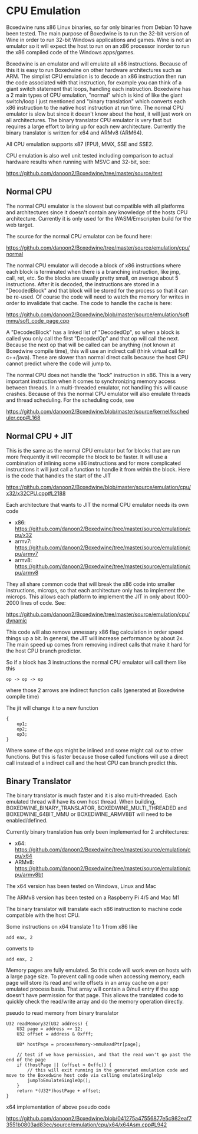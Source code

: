 # CPU Emulation

Boxedwine runs x86 Linux binaries, so far only binaries from Debian 10 have been tested.  The main purpose of Boxedwine is to run the 32-bit version of Wine in order to run 32-bit Windows applications and games.  Wine is not an emulator so it will expect the host to run on an x86 processor inorder to run the x86 compiled code of the Windows apps/games.

Boxedwine is an emulator and will emulate all x86 instructions.  Because of this it is easy to run Boxedwine on other hardware architectures such as ARM.  The simplist CPU emulation is to decode an x86 instruction then run the code associated with that instruction, for example you can think of a giant switch statement that loops, handling each instruction.  Boxedwine has a 2 main types of CPU emulation, "normal" which is kind of like the giant switch/loop I just mentioned and "binary translation" which converts each x86 instruction to the native host instruction at run time.  The normal CPU emulator is slow but since it doesn't know about the host, it will just work on all architectures.  The binary translator CPU emulator is very fast but requires a large effort to bring up for each new architecture.  Currently the binary translator is written for x64 and ARMv8 (ARM64).

All CPU emulation supports x87 (FPU), MMX, SSE and SSE2.

CPU emulation is also well unit tested including comparison to actual hardware results when running with MSVC and 32-bit, see:

https://github.com/danoon2/Boxedwine/tree/master/source/test

## Normal CPU
The normal CPU emulator is the slowest but compatible with all platforms and architectures since it doesn't contain any knowledge of the hosts CPU architecture.  Currently it is only used for the WASM/Emscripten build for the web target.

The source for the normal CPU emulator can be found here:

https://github.com/danoon2/Boxedwine/tree/master/source/emulation/cpu/normal

The normal CPU emulator will decode a block of x86 instructions where each block is terminated when there is a branching instruction, like jmp, call, ret, etc.  So the blocks are usually pretty small, on average about 5 instructions.  After it is decoded, the instructions are stored in a "DecodedBlock" and that block will be stored for the process so that it can be re-used.  Of course the code will need to watch the memory for writes in order to invalidate that cache.  The code to handle the cache is here:

https://github.com/danoon2/Boxedwine/blob/master/source/emulation/softmmu/soft_code_page.cpp

A "DecodedBlock" has a linked list of "DecodedOp", so when a block is called you only call the first "DecodedOp" and that op will call the next.  Because the next op that will be called can be anything (not known at Boxedwine compile time), this will use an indirect call (think virtual call for c++/java).  These are slower than normal direct calls because the host CPU cannot predict where the code will jump to.

The normal CPU does not handle the "lock" instruction in x86.  This is a very important instruction when it comes to synchronizing memory access between threads. In a multi-threaded emulator, not handling this will cause crashes.  Because of this the normal CPU emulator will also emulate threads and thread scheduling.  For the scheduling code, see

https://github.com/danoon2/Boxedwine/blob/master/source/kernel/kscheduler.cpp#L168


## Normal CPU + JIT
This is the same as the normal CPU emulator but for blocks that are run more frequently it will recompile the block to be faster.  It will use a combination of inlining some x86 instructions and for more complicated instructions it will just call a function to handle it from within the block.  Here is the code that handles the start of the JIT

https://github.com/danoon2/Boxedwine/blob/master/source/emulation/cpu/x32/x32CPU.cpp#L2188

Each architecture that wants to JIT the normal CPU emulator needs its own code

- x86: https://github.com/danoon2/Boxedwine/tree/master/source/emulation/cpu/x32
- armv7: https://github.com/danoon2/Boxedwine/tree/master/source/emulation/cpu/armv7
- armv8: https://github.com/danoon2/Boxedwine/tree/master/source/emulation/cpu/armv8

They all share common code that will break the x86 code into smaller instructions, microps, so that each architecture only has to implement the microps.  This allows each platform to implement the JIT in only about 1000-2000 lines of code.  See:

https://github.com/danoon2/Boxedwine/tree/master/source/emulation/cpu/dynamic

This code will also remove unnessary x86 flag calculation in order speed things up a bit.  In general, the JIT will increase performance by about 2x.  The main speed up comes from removing indirect calls that make it hard for the host CPU branch predictor.

So if a block has 3 instructions the normal CPU emulator will call them like this
```
op -> op -> op
```
where those 2 arrows are indirect function calls (generated at Boxedwine compile time)

The jit will change it to a new function
```
{
    op1;
    op2;
    op3;
}
```
Where some of the ops might be inlined and some might call out to other functions.  But this is faster because those called functions will use a direct call instead of a indirect call and the host CPU can branch predict this.

## Binary Translator

The binary translator is much faster and it is also multi-threaded.  Each emulated thread will have its own host thread.  When building, BOXEDWINE_BINARY_TRANSLATOR, BOXEDWINE_MULTI_THREADED and BOXEDWINE_64BIT_MMU or BOXEDWINE_ARMV8BT will need to be enabled/defined.  

Currently binary translation has only been implemented for 2 architectures:

- x64: https://github.com/danoon2/Boxedwine/tree/master/source/emulation/cpu/x64
- ARMv8: https://github.com/danoon2/Boxedwine/tree/master/source/emulation/cpu/armv8bt

The x64 version has been tested on Windows, Linux and Mac

The ARMv8 version has been tested on a Raspberry Pi 4/5 and Mac M1

The binary translator will translate each x86 instruction to machine code compatible with the host CPU.

Some instructions on x64 translate 1 to 1 from x86 like
```
add eax, 2
```
converts to
```
add eax, 2
```

Memory pages are fully emulated.  So this code will work even on hosts with a large page size.  To prevent calling code when accessing memory, each page will store its read and write offsets in an array cache on a per emulated process basis.  That array will contain a 0/null entry if the app doesn't have permission for that page.  This allows the translated code to quickly check the read/write array and do the memory operation directly. 

pseudo to read memory from binary translator

```
U32 readMemory32(U32 address) {
    U32 page = address >> 12;
    U32 offset = address & 0xfff;

    U8* hostPage = processMemory->mmuReadPtr[page];

    // test if we have permission, and that the read won't go past the end of the page
    if (!hostPage || (offset > 0xffc)) {
        // this will exit running in the generated emulation code and move to the Boxedwine host code via calling emulateSingleOp
        jumpToEmulateSingleOp();
    }
    return *(U32*)hostPage + offset;
}
```

x64 implementation of above pseudo code

https://github.com/danoon2/Boxedwine/blob/041275a47556877e5c982eaf73551b0803ad83ec/source/emulation/cpu/x64/x64Asm.cpp#L942